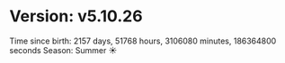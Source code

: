 # Version: v5.10.26
Time since birth: 2157 days, 51768 hours, 3106080 minutes, 186364800 seconds
Season: Summer ☀️
